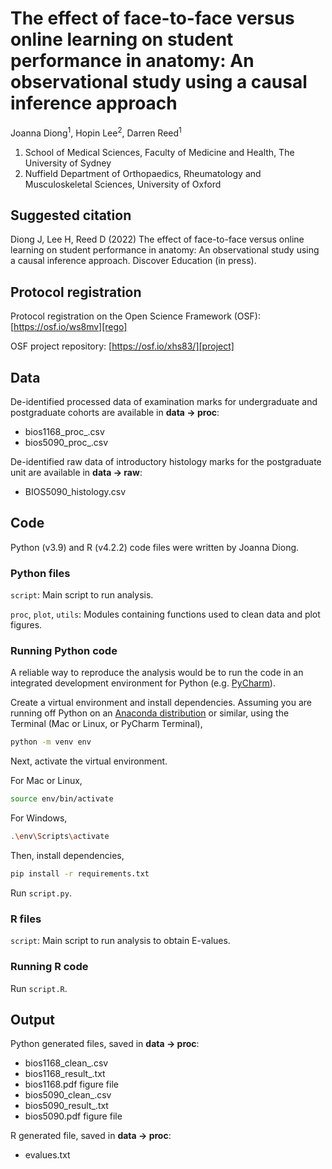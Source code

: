 # The effect of face-to-face versus online learning on student performance in anatomy: An observational study using a causal inference approach

Joanna Diong<sup>1</sup>, Hopin Lee<sup>2</sup>, Darren Reed<sup>1</sup>

1. School of Medical Sciences, Faculty of Medicine and Health, The University of Sydney
2. Nuffield Department of Orthopaedics, Rheumatology and Musculoskeletal Sciences, University of Oxford


## Suggested citation

Diong J, Lee H, Reed D (2022) The effect of face-to-face versus online learning on student performance in anatomy:
An observational study using a causal inference approach. Discover Education (in press).

## Protocol registration

Protocol registration on the Open Science Framework (OSF): [https://osf.io/ws8mv][rego]

OSF project repository: [https://osf.io/xhs83/][project]

## Data

De-identified processed data of examination marks for undergraduate and postgraduate cohorts are available in __data -> proc__:
* bios1168_proc_.csv
* bios5090_proc_.csv

De-identified raw data of introductory histology marks for the postgraduate unit are available in __data -> raw__:
* BIOS5090_histology.csv

## Code

Python (v3.9) and R (v4.2.2) code files were written by Joanna Diong.

### Python files

`script`: Main script to run analysis.

`proc`, `plot`, `utils`: Modules containing functions used to clean data and plot figures.

### Running Python code

A reliable way to reproduce the analysis would be to run the code in an
integrated development environment for Python (e.g. [PyCharm][pycharm]). 

Create a virtual environment and install dependencies.
Assuming you are running off Python on an [Anaconda distribution][Anaconda] or similar,
using the Terminal (Mac or Linux, or PyCharm Terminal), 

```bash 
python -m venv env
```
Next, activate the virtual environment. 

For Mac or Linux, 

```bash
source env/bin/activate
```

For Windows, 

```bash
.\env\Scripts\activate
```

Then, install dependencies,

```bash
pip install -r requirements.txt
```

Run `script.py`.

### R files

`script`: Main script to run analysis to obtain E-values.

### Running R code

Run `script.R`.

## Output

Python generated files, saved in __data -> proc__:
* bios1168_clean_.csv
* bios1168_result_.txt
* bios1168.pdf figure file
* bios5090_clean_.csv
* bios5090_result_.txt
* bios5090.pdf figure file

R generated file, saved in __data -> proc__:
* evalues.txt


[rego]: https://osf.io/ws8mv
[project]: https://osf.io/xhs83/
[spike2py]: https://github.com/MartinHeroux/spike2py
[Anaconda]: https://www.anaconda.com/products/distribution
[pycharm]: https://www.jetbrains.com/pycharm/promo/?gclid=Cj0KCQiAtqL-BRC0ARIsAF4K3WFahh-pzcvf6kmWnmuONEZxi544-Ty-UUqKa4EelnOxa5pAC9C4_d4aAisxEALw_wcB 
